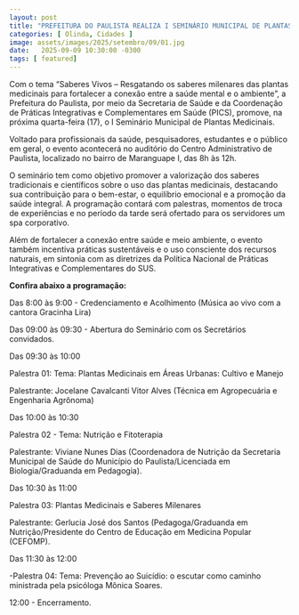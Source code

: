 ```yaml
---
layout: post
title: "PREFEITURA DO PAULISTA REALIZA I SEMINÁRIO MUNICIPAL DE PLANTAS MEDICINAIS COM FOCO EM SAÚDE MENTAL E SABERES TRADICIONAIS"
categories: [ Olinda, Cidades ]
image: assets/images/2025/setembro/09/01.jpg
date:   2025-09-09 10:30:00 -0300
tags: [ featured]
---
```

Com o tema “Saberes Vivos – Resgatando os saberes milenares das plantas medicinais para fortalecer a conexão entre a saúde mental e o ambiente”, a Prefeitura do Paulista, por meio da Secretaria de Saúde e da Coordenação de Práticas Integrativas e Complementares em Saúde (PICS), promove, na próxima quarta-feira (17), o I Seminário Municipal de Plantas Medicinais.

Voltado para profissionais da saúde, pesquisadores, estudantes e o público em geral, o evento acontecerá no auditório do Centro Administrativo de Paulista, localizado no bairro de Maranguape I, das 8h às 12h.

O seminário tem como objetivo promover a valorização dos saberes tradicionais e científicos sobre o uso das plantas medicinais, destacando sua contribuição para o bem-estar, o equilíbrio emocional e a promoção da saúde integral. A programação contará com palestras, momentos de troca de experiências e no período da tarde será ofertado para os servidores um spa corporativo.

Além de fortalecer a conexão entre saúde e meio ambiente, o evento também incentiva práticas sustentáveis e o uso consciente dos recursos naturais, em sintonia com as diretrizes da Política Nacional de Práticas Integrativas e Complementares do SUS.

**Confira abaixo a programação:**

Das 8:00 às 9:00 - Credenciamento e Acolhimento (Música ao vivo com a cantora Gracinha Lira)

Das 09:00 às 09:30 - Abertura do Seminário com os Secretários convidados.

Das 09:30 às 10:00

Palestra 01: Tema: Plantas Medicinais em Áreas Urbanas: Cultivo e Manejo

 Palestrante: Jocelane Cavalcanti Vitor Alves (Técnica em Agropecuária e Engenharia Agrônoma)

Das 10:00 às 10:30 

Palestra 02 - Tema: Nutrição e Fitoterapia

Palestrante: Viviane Nunes Dias (Coordenadora de Nutrição da Secretaria Municipal de Saúde do Município do Paulista/Licenciada em Biologia/Graduanda em Pedagogia).

Das 10:30 às 11:00

Palestra 03: Plantas Medicinais e Saberes Milenares 

Palestrante: Gerlucia José dos Santos (Pedagoga/Graduanda em Nutrição/Presidente do Centro de Educação em Medicina Popular (CEFOMP).  

Das 11:30 às 12:00

-Palestra 04: Tema: Prevenção ao Suicídio: o escutar como caminho ministrada pela psicóloga Mônica Soares.

12:00 - Encerramento.